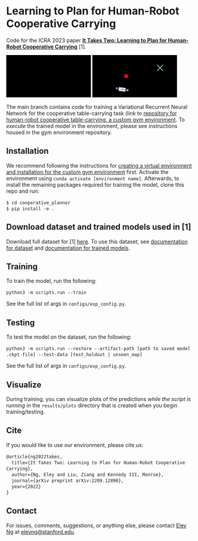 # Learning to Plan for Human-Robot Cooperative Carrying
Code for the ICRA 2023 paper **[It Takes Two: Learning to Plan for Human-Robot Cooperative Carrying](https://sites.google.com/view/cooperative-carrying)** [1].

<p float="center">
  <img src="/media/test_holdout_pred_8x.gif" width="45%" />
  <img src="/media/unseen_map_pred_8x.gif" width="45%" /> 
</p>

The main branch contains code for training a Variational Recurrent Neural Network for the cooperative table-carrying task (link to [repository for human-robot cooperative table-carrying, a custom gym environment](https://github.com/eleyng/table-carrying-ai). To *execute* the trained model in the environment, please see instructions housed in the gym environment repository.

## Installation

We recommend following the instructions for [creating a virtual environment and installation for the custom gym environment](https://github.com/eleyng/table-carrying-ai) first. Activate the environment using `conda activate [environment name]`. Afterwards, to install the remaining packages required for training the model, clone this repo and run:
```
$ cd cooperative_planner
$ pip install -e .
```

## Download dataset and trained models used in [1]

Download full dataset for [1] [here](https://drive.google.com/drive/folders/1RqmUrl0xPPURRrGFpoC3pgIm-NmgyKV6?usp=share_link). To use this dataset, see [documentation for dataset](https://github.com/eleyng/cooperative-planner/tree/main/datasets) and [documentation for trained models](https://github.com/eleyng/cooperative-planner/tree/main/trained_models).

## Training

To train the model, run the following:
```
python3 -m scripts.run --train
```
See the full list of args in `configs/exp_config.py`.

## Testing

To test the model on the dataset, run the following:
```
python3 -m scripts.run --restore --artifact-path [path to saved model .ckpt file] --test-data [test_holdout | unseen_map]
```
See the full list of args in `configs/exp_config.py`.

## Visualize

During training, you can visualize plots of the predictions *while the script is running* in the `results/plots` directory that is created when you begin training/testing.

## Cite
If you would like to use our environment, please cite us:
```
@article{ng2022takes,
  title={It Takes Two: Learning to Plan for Human-Robot Cooperative Carrying},
  author={Ng, Eley and Liu, Ziang and Kennedy III, Monroe},
  journal={arXiv preprint arXiv:2209.12890},
  year={2022}
}
```

## Contact  
For issues, comments, suggestions, or anything else, please contact [Eley Ng](https://eleyng.github.io) at eleyng@stanford.edu.
